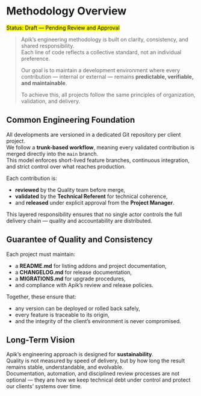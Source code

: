 # Methodology Overview

<mark> Status: Draft — Pending Review and Approval </mark>

> Apik’s engineering methodology is built on clarity, consistency, and shared responsibility.  
> Each line of code reflects a collective standard, not an individual preference.
> 
> Our goal is to maintain a development environment where every contribution — internal or external — remains **predictable, verifiable, and maintainable**.  
>
> To achieve this, all projects follow the same principles of organization, validation, and delivery.


## Common Engineering Foundation

All developments are versioned in a dedicated Git repository per client project.  
We follow a **trunk-based workflow**, meaning every validated contribution is merged directly into the `main` branch.  
This model enforces short-lived feature branches, continuous integration, and strict control over what reaches production.

Each contribution is:
- **reviewed** by the Quality team before merge,  
- **validated** by the **Technical Referent** for technical coherence,  
- and **released** under explicit approval from the **Project Manager**.

This layered responsibility ensures that no single actor controls the full delivery chain — quality and accountability are distributed.


## Guarantee of Quality and Consistency

Each project must maintain:
- a **README.md** for listing addons and project documentation,
- a **CHANGELOG.md** for release documentation,  
- a **MIGRATIONS.md** for upgrade procedures,  
- and compliance with Apik’s review and release policies.

Together, these ensure that:
- any version can be deployed or rolled back safely,  
- every feature is traceable to its origin,  
- and the integrity of the client’s environment is never compromised.



## Long-Term Vision

Apik’s engineering approach is designed for **sustainability**.  
Quality is not measured by speed of delivery, but by how long the result remains stable, understandable, and evolvable.  
Documentation, automation, and disciplined review processes are not optional — they are how we keep technical debt under control and protect our clients’ systems over time.
